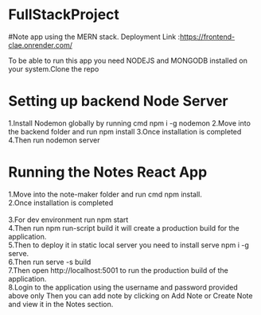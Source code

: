 # FullStackProject

#Note app using the MERN stack.
Deployment Link :https://frontend-clae.onrender.com/

To be able to run this app you need NODEJS and MONGODB installed on your system.Clone the repo 

# Setting up backend Node Server
1.Install Nodemon globally by running cmd npm i -g nodemon
2.Move into the backend folder and run npm install
3.Once installation is completed
4.Then run nodemon server

# Running the Notes React App
1.Move into the note-maker folder and run cmd npm install.<br>
2.Once installation is completed<br><br>
3.For dev environment run npm start<br>
4.Then run npm run-script build it will create a production build for the application.<br>
5.Then to deploy it in static local server you need to install serve npm i -g serve.<br>
6.Then run serve -s build<br>
7.Then open http://localhost:5001 to run the production build of the application.<br>
8.Login to the application using the username and password provided above only Then you can add note by clicking on Add Note or Create Note and view it in the Notes section.
